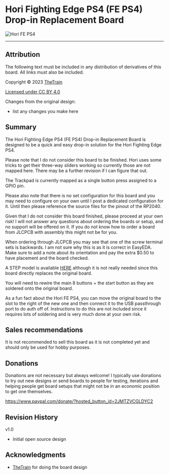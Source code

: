 # Hori Fighting Edge PS4 (FE PS4) Drop-in Replacement Board
![Hori FE PS4](Assets/Hori%20Fighting%20Edge%20PS4.JPG)

---

## Attribution

The following text must be included in any distribution of derivatives of this board. All links must also be included.

Copyright © 2023 [TheTrain](https://github.com/TheTrainGoes)

[Licensed under CC BY 4.0](https://creativecommons.org/licenses/by/4.0/)

Changes from the original design:
  - list any changes you make here


## Summary

The Hori Fighting Edge PS4 (FE PS4) Drop-in Replacement Board is designed to be a quick and easy drop-in solution for the Hori Fighting Edge PS4.

Please note that I do not consider this board to be finished.  Hori uses some tricks to get their three-way sliders working so currently those are not mapped here.  There may be a further revision if I can figure that out.

The Trackpad is currently mapped as a single button press assigned to a GPIO pin.  

Please also note that there is no set configuration for this board and you may need to configure on your own until I post a dedicated configuration for it.  Until then please reference the source files for the pinout of the RP2040.

Given that I do not consider this board finished, please proceed at your own risk!  I will not answer any questions about ordering the boards or setup, and no support will be offered on it.  If you do not know how to order a board from JLCPCB with assembly this might not be for you.

When ordering through JLCPCB you may see that one of the screw terminal sets is backwards.  I am not sure why this is as it is correct in EasyEDA.  Make sure to add a note about its orientation and pay the extra $0.50 to have placement and the board checked.

A STEP model is available [HERE](3D%20Files/STEP%20-%20Hori%20Fighting%20Edge%20PS4.step) although it is not really needed since this board directly replaces the original board.

You will need to rewire the main 8 buttons + the start button as they are soldered onto the original board.  

As a fun fact about the Hori FE PS4, you can move the original board to the slot to the right of the new one and then connect it to the USB passthrough port to do auth off of.  Instructions to do this are not included since it requires lots of soldering and is very much done at your own risk.


## Sales recommendations

It is not recommended to sell this board as it is not completed yet and should only be used for hobby purposes.


## Donations

Donations are not necessary but always welcome!  I typically use donations to try out new designs or send boards to people for testing, iterations and helping people get board setups that might not be in an economic position to get one themselves.

https://www.paypal.com/donate/?hosted_button_id=2JMTZVCGLDYC2

## Revision History

v1.0
- Initial open source design

## Acknowledgments

- [TheTrain](https://github.com/TheTrainGoes) for doing the board design

